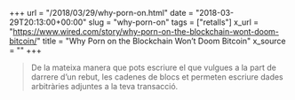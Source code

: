 +++
url = "/2018/03/29/why-porn-on.html"
date = "2018-03-29T20:13:00+00:00"
slug = "why-porn-on"
tags = ["retalls"]
x_url = "https://www.wired.com/story/why-porn-on-the-blockchain-wont-doom-bitcoin/"
title = "Why Porn on the Blockchain Won’t Doom Bitcoin"
x_source = ""
+++


> De la mateixa manera que pots escriure el que vulgues a la part de darrere d’un rebut, les cadenes de blocs et permeten escriure dades arbitràries adjuntes a la teva transacció.
